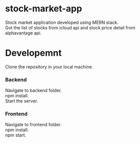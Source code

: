 # stock-market-app
Stock market application developed using MERN stack.\
Got the list of stocks from icloud api and stock price detail from alphavantage api.

# Developemnt 
Clone the repository in your local machine.
### Backend
Navigate to backend folder.\
npm install.\
Start the server.
### Frontend
Navigate to frontend folder.\
npm install.\
npm start.


